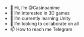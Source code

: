 - 👋 Hi, I’m @Casinoanime
- 👀 I’m interested in 3D games
- 🌱 I’m currently learning Unity
- 💞️ I’m looking to collaborate on all
- 📫 How to reach me Telegram

<!---
Casinoanime/Casinoanime is a ✨ special ✨ repository because its `README.md` (this file) appears on your GitHub profile.
You can click the Preview link to take a look at your changes.
--->
